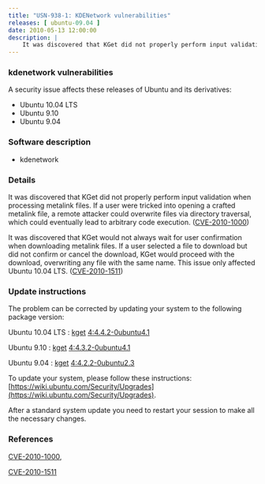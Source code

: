 ```yaml
---
title: "USN-938-1: KDENetwork vulnerabilities"
releases: [ ubuntu-09.04 ]
date: 2010-05-13 12:00:00
description: |
    It was discovered that KGet did not properly perform input validation when processing metalink files. If a user were tricked into opening a crafted metalink file, a remote attacker could overwrite files via directory traversal, which could eventually lead to arbitrary code execution. ([CVE-2010-1000](http://people.ubuntu.com/~ubuntu-security/cve/CVE-2010-1000))
--- 
```

 
### kdenetwork vulnerabilities

A security issue affects these releases of Ubuntu and its derivatives:

* Ubuntu 10.04 LTS
* Ubuntu 9.10
* Ubuntu 9.04

### Software description

* kdenetwork 

### Details

It was discovered that KGet did not properly perform input validation when processing metalink files. If a user were tricked into opening a crafted metalink file, a remote attacker could overwrite files via directory traversal, which could eventually lead to arbitrary code execution. ([CVE-2010-1000](http://people.ubuntu.com/~ubuntu-security/cve/CVE-2010-1000))

It was discovered that KGet would not always wait for user confirmation when downloading metalink files. If a user selected a file to download but did not confirm or cancel the download, KGet would proceed with the download, overwriting any file with the same name. This issue only affected Ubuntu 10.04 LTS. ([CVE-2010-1511](http://people.ubuntu.com/~ubuntu-security/cve/CVE-2010-1511)) 

### Update instructions

The problem can be corrected by updating your system to the following package version:

Ubuntu 10.04 LTS
 : [kget](https://launchpad.net/ubuntu/+source/kdenetwork) <span> [4:4.4.2-0ubuntu4.1](https://launchpad.net/ubuntu/+source/kdenetwork/4:4.4.2-0ubuntu4.1) </span> 

Ubuntu 9.10
 : [kget](https://launchpad.net/ubuntu/+source/kdenetwork) <span> [4:4.3.2-0ubuntu4.1](https://launchpad.net/ubuntu/+source/kdenetwork/4:4.3.2-0ubuntu4.1) </span> 

Ubuntu 9.04
 : [kget](https://launchpad.net/ubuntu/+source/kdenetwork) <span> [4:4.2.2-0ubuntu2.3](https://launchpad.net/ubuntu/+source/kdenetwork/4:4.2.2-0ubuntu2.3) </span> 

To update your system, please follow these instructions: [https://wiki.ubuntu.com/Security/Upgrades](https://wiki.ubuntu.com/Security/Upgrades).

After a standard system update you need to restart your session to make all the necessary changes. 

### References

 [CVE-2010-1000](http://people.ubuntu.com/~ubuntu-security/cve/CVE-2010-1000), 

 [CVE-2010-1511](http://people.ubuntu.com/~ubuntu-security/cve/CVE-2010-1511)
 

